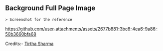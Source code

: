 ## Background Full Page Image

    > Screenshot for the reference

https://github.com/user-attachments/assets/2677b881-3bc8-4ea6-9a86-50b3660bfa68


Credits:- [Tirtha Sharma](https://github.com/genze121 "Tirtha Sharma")
